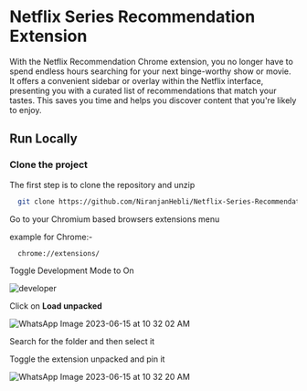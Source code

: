
# Netflix Series Recommendation Extension

With the Netflix Recommendation Chrome extension, you no longer have to spend endless hours searching for your next binge-worthy show or movie. It offers a convenient sidebar or overlay within the Netflix interface, presenting you with a curated list of recommendations that match your tastes. This saves you time and helps you discover content that you're likely to enjoy.


## Run Locally


### Clone the project

The first step is to clone the repository and unzip

```bash
  git clone https://github.com/NiranjanHebli/Netflix-Series-Recommendation-Extension
```

Go to your Chromium based browsers extensions menu

example for Chrome:-
```bash
  chrome://extensions/

```

Toggle Development Mode to On

![developer](https://github.com/NiranjanHebli/Netflix-Series-Recommendation-Extension/assets/84934990/10ffccb1-8e94-463a-854f-e78ea51047c8)


Click on **Load unpacked**

![WhatsApp Image 2023-06-15 at 10 32 02 AM](https://github.com/NiranjanHebli/Netflix-Series-Recommendation-Extension/assets/84934990/09a6cff6-2399-475f-aaf5-8b5a00c3c51b)

Search for the folder and then select it

Toggle the extension unpacked and pin it

![WhatsApp Image 2023-06-15 at 10 32 20 AM](https://github.com/NiranjanHebli/Netflix-Series-Recommendation-Extension/assets/84934990/0b02110a-5778-4f50-b429-f6655c34aafa)


